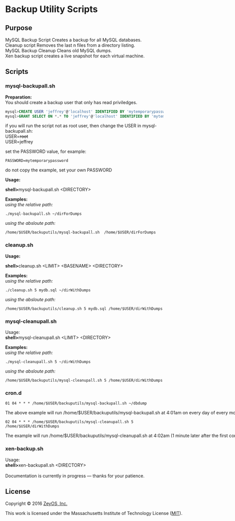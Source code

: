 Backup Utility Scripts
======================

Purpose
-------
MySQL Backup Script Creates a backup for all MySQL databases.<br>
Cleanup script Removes the last n files from a directory listing.<br>
MySQL Backup Cleanup Cleans old MySQL dumps.<br>
Xen backup script creates a live snapshot for each virtual machine.<br>

Scripts
------
### mysql-backupall.sh ###
**Preparation:**<br>
You should create a backup user that only has read priviledges.<br>
```sql
mysql>CREATE USER 'jeffrey'@'localhost' IDENTIFIED BY 'mytemporarypassword';
mysql>GRANT SELECT ON *.* TO 'jeffrey'@'localhost' IDENTIFIED BY 'mytemporarypassword';
```
if you will run the script not as root user, then change the USER in mysql-backupall.sh:<br>
USER=<nobr>~~root~~<br>
USER=jeffrey

set the PASSWORD value, for example:
```
PASSWORD=mytemporarypassword
```
do not copy the example, set your own PASSWORD

**Usage:**<br>

<b>shell></b>mysql-backupall.sh \<DIRECTORY>

**Examples:**<br>
*using the relative path:*
```
./mysql-backupall.sh ~/dirForDumps
```
*using the absloute path:*
```
/home/$USER/backuputils/mysql-backupall.sh  /home/$USER/dirForDumps
```
### cleanup.sh ###
**Usage:**<br>

<b>shell></b>cleanup.sh \<LIMIT> \<BASENAME> \<DIRECTORY>

**Examples:**<br>
*using the relative path:*
```
./cleanup.sh 5 mydb.sql ~/dirWithDumps
```
*using the absloute path:*
```
/home/$USER/backuputils/cleanup.sh 5 mydb.sql /home/$USER/dirWithDumps
```
### mysql-cleanupall.sh ###
Usage:<br>
<b>shell></b>mysql-cleanupall.sh \<LIMIT> \<DIRECTORY>

**Examples:**<br>
*using the relative path:*
```
./mysql-cleanupall.sh 5 ~/dirWithDumps
```
*using the absloute path:*
```
/home/$USER/backuputils/mysql-cleanupall.sh 5 /home/$USER/dirWithDumps
```

### cron.d ###
```
01 04 * * * /home/$USER/backuputils/mysql-backupall.sh ~/dbdump
```
The above example will run /home/$USER/backuputils/mysql-backupall.sh at 4:01am on every day of every month. 
```
02 04 * * * /home/$USER/backuputils/mysql-cleanupall.sh 5 /home/$USER/dirWithDumps
```
The example will run /home/$USER/backuputils/mysql-cleanupall.sh at 4:02am (1 minute later after the first command starts) on every day of every month. 

### xen-backup.sh ###
Usage:<br>
<b>shell></b>xen-backupall.sh \<DIRECTORY>
<br><br>
Documentation is currently in progress — thanks for your patience.

License
-------

Copyright © 2016 [ZeyOS, Inc.](http://www.zeyos.com)

This work is licensed under the Massachusetts Institute of Technology License ([MIT](http://opensource.org/licenses/MIT)).

